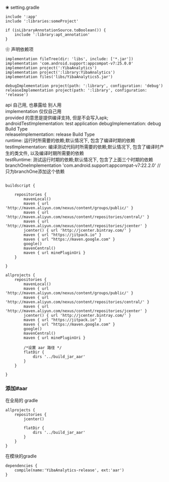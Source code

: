 ❀ setting.gradle  
```
include ':app'  
include ':libraries:someProject'  

if (isLibraryAnnotationSource.toBoolean()) {
    include ':library:apt_annotation'
}
```


❀ 声明依赖项  
```
implementation fileTree(dir: 'libs', include: ['*.jar'])  
implementation 'com.android.support:appcompat-v7:25.0.0'    
implementation project(':YibaAnalytics')    
implementation project(':library:YibaAnalytics')    
implementation files('libs/YibaAnalytics5.jar')    

debugImplementation project(path: ':library', configuration: 'debug')  
releaseImplementation project(path: ':library', configuration: 'release')    
```
api  自己用, 也暴露给 别人用  
implementation  仅仅自己用  
provided 的意思是提供编译支持, 但是不会写入apk;  
androidTestImplementation:  test application
debugImplementation:  debug Build Type  
releaseImplementation:  release Build Type  
runtime: 运行时所需要的依赖;默认情况下, 包含了编译时期的依赖  
testImplementation: 编译测试代码时所需要的依赖;默认情况下, 包含了编译时产生的类文件, 以及编译时期所需要的依赖  
testRuntime: 测试运行时期的依赖;默认情况下, 包含了上面三个时期的依赖  
branchOneImplementation 'com.android.support:appcompat-v7:22.2.0'  //  只为branchOne添加这个依赖  


```

buildscript {

    repositories {
        mavenLocal()
        maven { url 'http://maven.aliyun.com/nexus/content/groups/public/' }
        maven { url 'http://maven.aliyun.com/nexus/content/repositories/central/' }
        maven { url 'http://maven.aliyun.com/nexus/content/repositories/jcenter' }
        jcenter() { url 'http://jcenter.bintray.com/' }
        maven { url "https://jitpack.io" }
        maven { url "https://maven.google.com" }
        google()
        mavenCentral()
        maven { url minePluginUri }
    }
    
}

allprojects {
    repositories {
        mavenLocal()
        maven { url 'http://maven.aliyun.com/nexus/content/groups/public/' }
        maven { url 'http://maven.aliyun.com/nexus/content/repositories/central/' }
        maven { url 'http://maven.aliyun.com/nexus/content/repositories/jcenter' }
        jcenter() { url 'http://jcenter.bintray.com/' }
        maven { url "https://jitpack.io" }
        maven { url "https://maven.google.com" }
        google()
        mavenCentral()
        maven { url minePluginUri }

        /*设置 aar 路径 */
        flatDir {
            dirs '../build_jar_aar'
        }
    }
    
}

```

### 添加#aar     
在全局的 gradle  
```
allprojects {
    repositories {
        jcenter()

        flatDir {
            dirs '../build_jar_aar'
        }
    }
}
```
在模块的gradle  
```
dependencies {
    compile(name:'YibaAnalytics-release', ext:'aar')
}
```  
